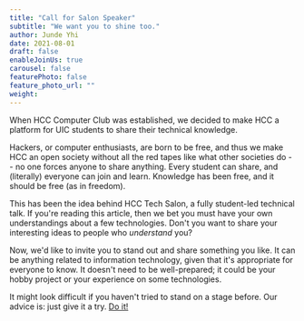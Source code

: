 ```yaml
---
title: "Call for Salon Speaker"
subtitle: "We want you to shine too."
author: Junde Yhi
date: 2021-08-01
draft: false
enableJoinUs: true
carousel: false
featurePhoto: false
feature_photo_url: ""
weight:
---
```


When HCC Computer Club was established, we decided to make HCC a platform for UIC students to share their technical knowledge.

Hackers, or computer enthusiasts, are born to be free, and thus we make HCC an open society without all the red tapes like what other societies do -- no one forces anyone to share anything. Every student can share, and (literally) everyone can join and learn. Knowledge has been free, and it should be free (as in freedom).

This has been the idea behind HCC Tech Salon, a fully student-led technical talk. If you're reading this article, then we bet you must have your own understandings about a few technologies. Don't you want to share your interesting ideas to people who _understand_ you?

Now, we'd like to invite you to stand out and share something you like. It can be anything related to information technology, given that it's appropriate for everyone to know. It doesn't need to be well-prepared; it could be your hobby project or your experience on some technologies.

It might look difficult if you haven't tried to stand on a stage before. Our advice is: just give it a try. [Do it!](https://www.youtube.com/watch?v=ZXsQAXx_ao0)
